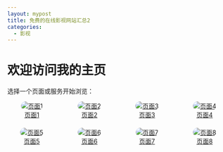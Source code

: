 ```yaml
---
layout: mypost
title: 免费的在线影视网站汇总2
categories:
  - 影视
---
```

# 欢迎访问我的主页

选择一个页面或服务开始浏览：

<div style="display: grid; grid-template-columns: repeat(4, 1fr); gap: 20px;">

  <div style="text-align: center;">
    <a href="https://example.com/1">
      <img src="https://via.placeholder.com/150" alt="页面1" style="border-radius: 10px;">
    </a>
    <br>
    <a href="https://example.com/1">页面1</a>
  </div>

  <div style="text-align: center;">
    <a href="https://example.com/2">
      <img src="https://via.placeholder.com/150" alt="页面2" style="border-radius: 10px;">
    </a>
    <br>
    <a href="https://example.com/2">页面2</a>
  </div>

  <div style="text-align: center;">
    <a href="https://example.com/3">
      <img src="https://via.placeholder.com/150" alt="页面3" style="border-radius: 10px;">
    </a>
    <br>
    <a href="https://example.com/3">页面3</a>
  </div>

  <div style="text-align: center;">
    <a href="https://example.com/4">
      <img src="https://via.placeholder.com/150" alt="页面4" style="border-radius: 10px;">
    </a>
    <br>
    <a href="https://example.com/4">页面4</a>
  </div>

  <div style="text-align: center;">
    <a href="https://example.com/5">
      <img src="https://via.placeholder.com/150" alt="页面5" style="border-radius: 10px;">
    </a>
    <br>
    <a href="https://example.com/5">页面5</a>
  </div>

  <div style="text-align: center;">
    <a href="https://example.com/6">
      <img src="https://via.placeholder.com/150" alt="页面6" style="border-radius: 10px;">
    </a>
    <br>
    <a href="https://example.com/6">页面6</a>
  </div>

  <div style="text-align: center;">
    <a href="https://example.com/7">
      <img src="https://via.placeholder.com/150" alt="页面7" style="border-radius: 10px;">
    </a>
    <br>
    <a href="https://example.com/7">页面7</a>
  </div>

  <div style="text-align: center;">
    <a href="https://example.com/8">
      <img src="https://via.placeholder.com/150" alt="页面8" style="border-radius: 10px;">
    </a>
    <br>
    <a href="https://example.com/8">页面8</a>
  </div>

</div>

